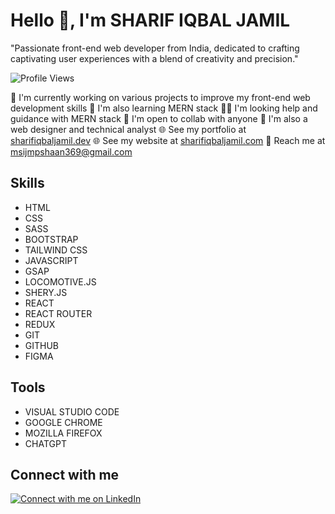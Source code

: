 # Hello 👋, I'm SHARIF IQBAL JAMIL

"Passionate front-end web developer from India, dedicated to crafting captivating user experiences with a blend of creativity and precision."

![Profile Views](https://komarev.com/ghpvc/?username=grimwebdeveloper&color=brightgreen&style=for-the-badge&label=Profile+Views)

🤵 I'm currently working on various projects to improve my front-end web development skills
🧠 I'm also learning MERN stack
👩‍🏫 I'm looking help and guidance with MERN stack
🤝 I'm open to collab with anyone
🐂 I'm also a web designer and technical analyst
🌐 See my portfolio at [sharifiqbaljamil.dev](https://sharifiqbaljamil.dev)
🌐 See my website at [sharifiqbaljamil.com](https://sharifiqbaljamil.com)
📧 Reach me at [msijmpshaan369@gmail.com](mailto:msijmpshaan369@gmail.com)

## Skills

- HTML
- CSS
- SASS
- BOOTSTRAP
- TAILWIND CSS
- JAVASCRIPT
- GSAP
- LOCOMOTIVE.JS
- SHERY.JS
- REACT
- REACT ROUTER
- REDUX
- GIT
- GITHUB
- FIGMA

## Tools

- VISUAL STUDIO CODE
- GOOGLE CHROME
- MOZILLA FIREFOX
- CHATGPT

## Connect with me

[![Connect with me on LinkedIn](https://img.shields.io/badge/LinkedIn-Connect-blue?style=for-the-badge&logo=linkedin)](https://linkedin.com/in/grimwebdeveloper/)